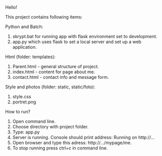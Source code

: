 Hello!

This project contains following items:

Python and Batch:

1. skrypt.bat for running app with flask environment set to development.
2. app.py which uses flask to set a local server and set up a web application.

Html (folder: templates):

1. Parent.html - general structure of project.
2. index.html - content for page about me.
3. contact.html - contact info and message form.

Style and photos (folder: static, static/foto):

1. style.css
2. portret.png

How to run?

1. Open command line.
2. Choose directory with project folder.
3. Type: app.py
4. Server is running. Console should print address:
   Running on http://...
5. Open browser and type this adress: http://.../mypage/me.
6. To stop running press ctrl+c in command line.
